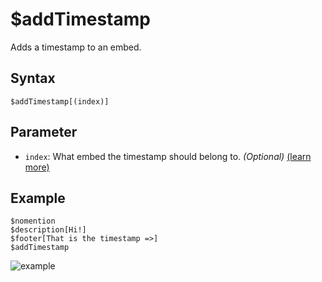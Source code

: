 # $addTimestamp
Adds a timestamp to an embed.

## Syntax
```
$addTimestamp[(index)]
```

## Parameter
- `index`: What embed the timestamp should belong to. _(Optional)_ [(learn more)](../resources/embedIndexes.md)

## Example
```
$nomention
$description[Hi!]
$footer[That is the timestamp =>]
$addTimestamp
```
![example](https://user-images.githubusercontent.com/113303649/209937294-5cf68498-dcb9-4dcc-88b9-4da824f86e3e.png)
